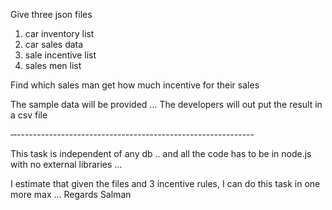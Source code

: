 Give three json files
1) car inventory list
2) car sales data 
3) sale incentive list
4) sales men list

Find which sales man get how much incentive for their sales 

The sample data will be provided ... 
The developers will out put the result in a csv file 

‐‐-----------------------------------------------------------

This task is independent of any db .. and all the code has to be in node.js with no external libraries ...
 
I estimate that given the files and 3 incentive rules, I can do this task in one more max ... 
Regards Salman 
